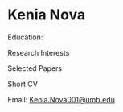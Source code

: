 # Kenia Nova

Education: 

Research Interests

Selected Papers

Short CV

Email: Kenia.Nova001@umb.edu
